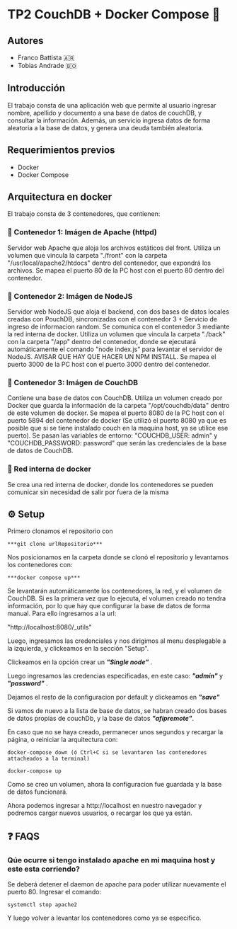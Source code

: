 # TP2 CouchDB + Docker Compose 📘 

## Autores
- Franco Battista 🇦🇷
- Tobias Andrade 🇧🇴

## Introducción
El trabajo consta de una aplicación web que permite al usuario ingresar nombre, apellido y documento a una base de datos de couchDB, y consultar la información. Además, un servicio ingresa 
datos de forma aleatoria a la base de datos, y genera una deuda también aleatoria.


## Requerimientos previos
- Docker
- Docker Compose

## Arquitectura en docker

El trabajo consta de 3 contenedores, que contienen:
### 🐳 Contenedor 1: Imágen de Apache (httpd)
Servidor web Apache que aloja los archivos estáticos del front. Utiliza un volumen que vincula la carpeta "./front" con la carpeta "/usr/local/apache2/htdocs" dentro del contenedor, que expondrá los archivos. 
Se mapea el puerto 80 de la PC host con el puerto 80 dentro del contenedor.
### 🐳 Contenedor 2: Imágen de NodeJS
Servidor web NodeJS que aloja el backend, con dos bases de datos locales creadas con PouchDB, sincronizadas con el contenedor 3 + Servicio de ingreso de informacion random. 
Se comunica con el contenedor 3 mediante la red interna de docker. Utiliza un volumen que vincula la carpeta "./back" con la carpeta "/app" dentro del contenedor, donde se ejecutará automáticamente el comando "node index.js" para 
levantar el servidor de NodeJS. AVISAR QUE HAY QUE HACER UN NPM INSTALL. Se mapea el puerto 3000 de la PC host con el puerto 3000 dentro del contenedor.
### 🐳 Contenedor 3: Imágen de CouchDB
Contiene una base de datos con CouchDB. Utiliza un volumen creado por Docker que guarda la información de la carpeta "/opt/couchdb/data" dentro de este volumen de docker. Se mapea el puerto 8080 de la PC host con el puerto 
5894 del contenedor de docker (Se utilizó el puerto 8080 ya que es posible que si se tiene instalado couch en la maquina host, ya se utilice ese puerto). Se pasan las variables de entorno: "COUCHDB_USER: admin"
y "COUCHDB_PASSWORD: password" que serán las credenciales de la base de datos de CouchDB.
### 🐳 Red interna de docker
Se crea una red interna de docker, donde los contenedores se pueden comunicar sin necesidad de salir por fuera de la misma

## ⚙️ Setup

Primero clonamos el repositorio con 

```
***git clone urlRepositorio***
```

Nos posicionamos en la carpeta donde se clonó el repositorio y levantamos los contenedores con:

```
***docker compose up***
```

Se levantarán automáticamente los contenedores, la red, y el volumen de CouchDB. Si es la primera vez que lo ejecuta, el volumen creado no tendra información, por lo que hay que configurar la base de datos de 
forma manual. Para ello ingresamos a la url:

"http://localhost:8080/_utils"

Luego, ingresamos las credenciales y nos dirigimos al menu desplegable a la izquierda, y clickeamos en la sección "Setup". 

Clickeamos en la opción crear un ***"Single node"*** .

Luego ingresamos las credencias especificadas, en este caso: ***"admin"*** y ***"password"*** . 

Dejamos el resto de la configuracion por default y clickeamos en ***"save"***

Si vamos de nuevo a la lista de base de datos, se habran creado dos bases de datos propias de couchDb, y la base de datos ***"afipremote"***.

En caso que no se haya creado, permanecer unos segundos y recargar la página, o reiniciar la arquitectura con:

```
docker-compose down (ó Ctrl+C si se levantaron los contenedores attacheados a la terminal)
```

```
docker-compose up
```

Como se creo un volumen, ahora la configuracion fue guardada y la base de datos funcionará.

Ahora podemos ingresar a http://localhost en nuestro navegador y podremos cargar nuevos usuarios, o recargar los que ya están.


## ❓ FAQS 

### Qúe ocurre si tengo instalado apache en mi maquina host y este esta corriendo?

Se deberá detener el daemon de apache para poder utilizar nuevamente el puerto 80. Ingresar el comando: 

```
systemctl stop apache2
```

Y luego volver a levantar los contenedores como ya se especifico.
